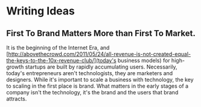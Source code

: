 # Writing Ideas

## First To Brand Matters More than First To Market.
It is the beginning of the Internet Era, and [http://abovethecrowd.com/2011/05/24/all-revenue-is-not-created-equal-the-keys-to-the-10x-revenue-club/](today's business models) for high-growth startups are built by rapidly accumulating users. Necessarily, today's entrepreneurs aren't technologists, they are marketers and designers. While it's important to scale a business with technology, the key to scaling in the first place is brand. What matters in the early stages of a company isn't the technology, it's the brand and the users that brand attracts.